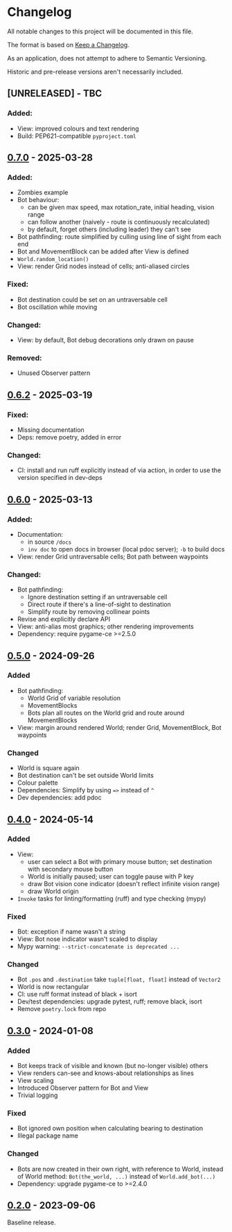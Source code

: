 # Changelog

All notable changes to this project will be documented in this file.

The format is based on [Keep a Changelog](https://keepachangelog.com/en/1.1.0/).

As an application, does not attempt to adhere to Semantic Versioning.

Historic and pre-release versions aren't necessarily included.


## [UNRELEASED] - TBC

### Added:

- View: improved colours and text rendering
- Build: PEP621-compatible `pyproject.toml`


## [0.7.0] - 2025-03-28

### Added:

- Zombies example
- Bot behaviour:
  - can be given max speed, max rotation_rate, initial heading, vision range
  - can follow another (naively - route is continuously recalculated)
  - by default, forget others (including leader) they can't see
- Bot pathfinding: route simplified by culling using line of sight from each end
- Bot and MovementBlock can be added after View is defined
- `World.random_location()`
- View: render Grid nodes instead of cells; anti-aliased circles

### Fixed:

- Bot destination could be set on an untraversable cell
- Bot oscillation while moving

### Changed:

- View: by default, Bot debug decorations only drawn on pause

### Removed:

- Unused Observer pattern


## [0.6.2] - 2025-03-19

### Fixed:

- Missing documentation
- Deps: remove poetry, added in error

### Changed:

- CI: install and run ruff explicitly instead of via action, in order to use the
  version specified in dev-deps


## [0.6.0] - 2025-03-13

### Added:

- Documentation:
  - in source `/docs`
  - `inv doc` to open docs in browser (local pdoc server); `-b` to build docs
- View: render Grid untraversable cells; Bot path between waypoints

### Changed:

- Bot pathfinding:
  - Ignore destination setting if an untraversable cell
  - Direct route if there's a line-of-sight to destination
  - Simplify route by removing collinear points
- Revise and explicitly declare API
- View: anti-alias most graphics; other rendering improvements
- Dependency: require pygame-ce >=2.5.0


## [0.5.0] - 2024-09-26

### Added

- Bot pathfinding:
  - World Grid of variable resolution
  - MovementBlocks
  - Bots plan all routes on the World grid and route around MovementBlocks
- View: margin around rendered World; render Grid, MovementBlock, Bot waypoints

### Changed

- World is square again
- Bot destination can't be set outside World limits
- Colour palette
- Dependencies: Simplify by using `=>` instead of `^`
- Dev dependencies: add pdoc


## [0.4.0] - 2024-05-14

### Added

- View:
  - user can select a Bot with primary mouse button; set destination with secondary mouse button
  - World is initially paused; user can toggle pause with P key
  - draw Bot vision cone indicator (doesn't reflect infinite vision range)
  - draw World origin
- `Invoke` tasks for linting/formatting (ruff) and type checking (mypy)

### Fixed

- Bot: exception if name wasn't a string
- View: Bot nose indicator wasn't scaled to display
- Mypy warning: `--strict-concatenate is deprecated ...`

### Changed

- Bot `.pos` and `.destination` take `tuple[float, float]` instead of `Vector2`
- World is now rectangular
- CI: use ruff format instead of black + isort
- Dev/test dependencies: upgrade pytest, ruff; remove black, isort
- Remove `poetry.lock` from repo


## [0.3.0] - 2024-01-08

### Added

- Bot keeps track of visible and known (but no-longer visible) others
- View renders can-see and knows-about relationships as lines
- View scaling
- Introduced Observer pattern for Bot and View
- Trivial logging

### Fixed

- Bot ignored own position when calculating bearing to destination
- Illegal package name

### Changed

- Bots are now created in their own right, with reference to World, instead of World
  method: `Bot(the_world, ...)` instead of `World.add_bot(...)`
- Dependency: upgrade pygame-ce to >=2.4.0


## [0.2.0] - 2023-09-06

Baseline release.


[0.7.0]: https://github.com/elliot-100/2d-game-ai/compare/v0.6.2...v0.7.0
[0.6.2]: https://github.com/elliot-100/2d-game-ai/compare/v0.6.0...v0.6.2
[0.6.0]: https://github.com/elliot-100/2d-game-ai/compare/v0.5.0...v0.6.0
[0.5.0]: https://github.com/elliot-100/2d-game-ai/compare/v0.4.0...v0.5.0
[0.4.0]: https://github.com/elliot-100/2d-game-ai/compare/v0.3.0...v0.4.0
[0.3.0]: https://github.com/elliot-100/2d-game-ai/compare/v0.2.0...v0.3.0
[0.2.0]: https://github.com/elliot-100/2d-game-ai/releases/tag/v0.2.0
